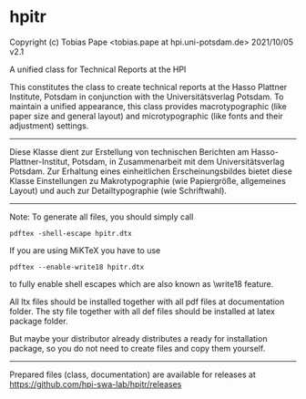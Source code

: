hpitr
=====
  Copyright (c) Tobias Pape <tobias.pape at hpi.uni-potsdam.de>
  2021/10/05 v2.1

  A unified class for Technical Reports at the HPI

This constitutes the  class to create technical reports at the
Hasso Plattner Institute, Potsdam in conjunction with the Universitätsverlag
Potsdam. To maintain a unified appearance, this class provides macrotypographic
(like paper size and general layout) and microtypographic (like fonts and their
adjustment) settings.

 ---

Diese Klasse dient zur Erstellung von technischen Berichten
am Hasso-Plattner-Institut, Potsdam, in Zusammenarbeit mit dem
Universitätsverlag Potsdam. Zur Erhaltung eines einheitlichen
Erscheinungsbildes bietet diese Klasse Einstellungen zu Makrotypographie (wie
Papiergröße, allgemeines Layout) und auch zur Detailtypographie (wie
Schriftwahl).


-------------------------------------------------------------------------------
Note: To generate all files, you should simply call

    pdftex -shell-escape hpitr.dtx

If you are using MiKTeX you have to use

    pdftex --enable-write18 hpitr.dtx

to fully enable shell escapes which are also known as \write18 feature.

All ltx files should be installed together with all pdf files at documentation
folder. The sty file together with all def files should be installed at latex
package folder.

But maybe your distributor already distributes a ready for installation
package, so you do not need to create files and copy them yourself.

-------------------------------------------------------------------------------

Prepared files (class, documentation) are available for releases at
<https://github.com/hpi-swa-lab/hpitr/releases>
